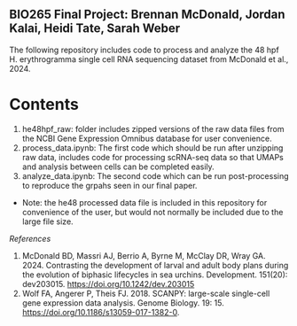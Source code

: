 ## BIO265 Final Project: Brennan McDonald, Jordan Kalai, Heidi Tate, Sarah Weber 

The following repository includes code to process and analyze the 48 hpf H. erythrogramma single cell RNA sequencing dataset from McDonald et al., 2024.

# Contents 
1. he48hpf_raw: folder includes zipped versions of the raw data files from the NCBI Gene Expression Omnibus database for user convenience.
2. process_data.ipynb: The first code which should be run after unzipping raw data, includes code for processing scRNA-seq data so that UMAPs and analysis between cells can be completed easily.
3. analyze_data.ipynb: The second code which can be run post-processing to reproduce the grpahs seen in our final paper.
* Note: the he48 processed data file is included in this repository for convenience of the user, but would not normally be included due to the large file size.

*References*
1. McDonald BD, Massri AJ, Berrio A, Byrne M, McClay DR, Wray GA. 2024. Contrasting the development of larval and adult body plans during the evolution of biphasic lifecycles in sea urchins. Development. 151(20): dev203015. https://doi.org/10.1242/dev.203015
2. Wolf FA, Angerer P, Theis FJ. 2018. SCANPY: large-scale single-cell gene expression data analysis. Genome Biology. 19: 15. https://doi.org/10.1186/s13059-017-1382-0.
